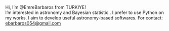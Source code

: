 Hi, I’m @EmreBarbaros from TURKIYE!\
I’m interested in astronomy and Bayesian statistic . I prefer to use Python on my works. I aim to develop useful astronomy-based softwares.
For contact: ebarbaros054@gmail.com
